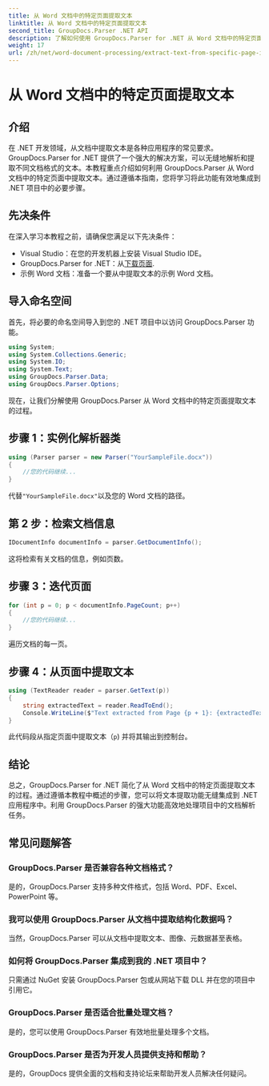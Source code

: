 ```yaml
---
title: 从 Word 文档中的特定页面提取文本
linktitle: 从 Word 文档中的特定页面提取文本
second_title: GroupDocs.Parser .NET API
description: 了解如何使用 GroupDocs.Parser for .NET 从 Word 文档中的特定页面提取文本。将文本提取功能集成到您的 .NET 中。
weight: 17
url: /zh/net/word-document-processing/extract-text-from-specific-page-in-word-document/
---
```


# 从 Word 文档中的特定页面提取文本

## 介绍
在 .NET 开发领域，从文档中提取文本是各种应用程序的常见要求。GroupDocs.Parser for .NET 提供了一个强大的解决方案，可以无缝地解析和提取不同文档格式的文本。本教程重点介绍如何利用 GroupDocs.Parser 从 Word 文档中的特定页面中提取文本。通过遵循本指南，您将学习将此功能有效地集成到 .NET 项目中的必要步骤。
## 先决条件
在深入学习本教程之前，请确保您满足以下先决条件：
- Visual Studio：在您的开发机器上安装 Visual Studio IDE。
-  GroupDocs.Parser for .NET：从[下载页面](https://releases.groupdocs.com/parser/net/).
- 示例 Word 文档：准备一个要从中提取文本的示例 Word 文档。

## 导入命名空间
首先，将必要的命名空间导入到您的 .NET 项目中以访问 GroupDocs.Parser 功能。
```csharp
using System;
using System.Collections.Generic;
using System.IO;
using System.Text;
using GroupDocs.Parser.Data;
using GroupDocs.Parser.Options;
```

现在，让我们分解使用 GroupDocs.Parser 从 Word 文档中的特定页面提取文本的过程。
## 步骤 1：实例化解析器类
```csharp
using (Parser parser = new Parser("YourSampleFile.docx"))
{
    //您的代码继续...
}
```
代替`"YourSampleFile.docx"`以及您的 Word 文档的路径。
## 第 2 步：检索文档信息
```csharp
IDocumentInfo documentInfo = parser.GetDocumentInfo();
```
这将检索有关文档的信息，例如页数。
## 步骤 3：迭代页面
```csharp
for (int p = 0; p < documentInfo.PageCount; p++)
{
    //您的代码继续...
}
```
遍历文档的每一页。
## 步骤 4：从页面中提取文本
```csharp
using (TextReader reader = parser.GetText(p))
{
    string extractedText = reader.ReadToEnd();
    Console.WriteLine($"Text extracted from Page {p + 1}: {extractedText}");
}
```
此代码段从指定页面中提取文本（`p`) 并将其输出到控制台。

## 结论
总之，GroupDocs.Parser for .NET 简化了从 Word 文档中的特定页面提取文本的过程。通过遵循本教程中概述的步骤，您可以将文本提取功能无缝集成到 .NET 应用程序中。利用 GroupDocs.Parser 的强大功能高效地处理项目中的文档解析任务。

## 常见问题解答
### GroupDocs.Parser 是否兼容各种文档格式？
是的，GroupDocs.Parser 支持多种文件格式，包括 Word、PDF、Excel、PowerPoint 等。
### 我可以使用 GroupDocs.Parser 从文档中提取结构化数据吗？
当然，GroupDocs.Parser 可以从文档中提取文本、图像、元数据甚至表格。
### 如何将 GroupDocs.Parser 集成到我的 .NET 项目中？
只需通过 NuGet 安装 GroupDocs.Parser 包或从网站下载 DLL 并在您的项目中引用它。
### GroupDocs.Parser 是否适合批量处理文档？
是的，您可以使用 GroupDocs.Parser 有效地批量处理多个文档。
### GroupDocs.Parser 是否为开发人员提供支持和帮助？
是的，GroupDocs 提供全面的文档和支持论坛来帮助开发人员解决任何疑问。
